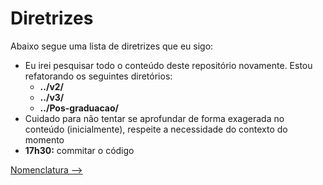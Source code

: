 # Diretrizes

Abaixo segue uma lista de diretrizes que eu sigo:

- Eu irei pesquisar todo o conteúdo deste repositório novamente. Estou refatorando os seguintes diretórios:
    + **../v2/**
    + **../v3/**
    + **../Pos-graduacao/**
- Cuidado para não tentar se aprofundar de forma exagerada no conteúdo (inicialmente), respeite a necessidade do contexto do momento
- **17h30:** commitar o código

[Nomenclatura -->](nomenclatura.md)